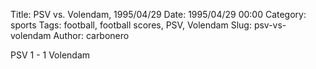 Title: PSV vs. Volendam, 1995/04/29
Date: 1995/04/29 00:00
Category: sports
Tags: football, football scores, PSV, Volendam
Slug: psv-vs-volendam
Author: carbonero


PSV 1 - 1 Volendam

